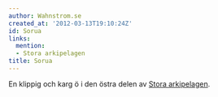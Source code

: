 ```yaml
---
author: Wahnstrom.se
created_at: '2012-03-13T19:10:24Z'
id: Sorua
links:
  mention:
  - Stora arkipelagen
title: Sorua
---
```


En klippig och karg ö i den östra delen av [Stora arkipelagen].

  [Stora arkipelagen]: Stora_arkipelagen